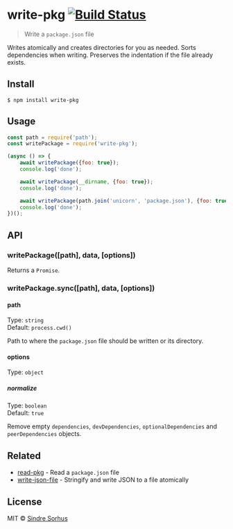 # write-pkg [![Build Status](https://travis-ci.org/sindresorhus/write-pkg.svg?branch=master)](https://travis-ci.org/sindresorhus/write-pkg)

> Write a `package.json` file

Writes atomically and creates directories for you as needed. Sorts dependencies when writing. Preserves the indentation if the file already exists.


## Install

```
$ npm install write-pkg
```


## Usage

```js
const path = require('path');
const writePackage = require('write-pkg');

(async () => {
	await writePackage({foo: true});
	console.log('done');

	await writePackage(__dirname, {foo: true});
	console.log('done');

	await writePackage(path.join('unicorn', 'package.json'), {foo: true});
	console.log('done');
})();
```


## API

### writePackage([path], data, [options])

Returns a `Promise`.

### writePackage.sync([path], data, [options])

#### path

Type: `string`<br>
Default: `process.cwd()`

Path to where the `package.json` file should be written or its directory.

#### options

Type: `object`

##### normalize

Type: `boolean`<br>
Default: `true`

Remove empty `dependencies`, `devDependencies`, `optionalDependencies` and `peerDependencies` objects.


## Related

- [read-pkg](https://github.com/sindresorhus/read-pkg) - Read a `package.json` file
- [write-json-file](https://github.com/sindresorhus/write-json-file) - Stringify and write JSON to a file atomically


## License

MIT © [Sindre Sorhus](https://sindresorhus.com)
